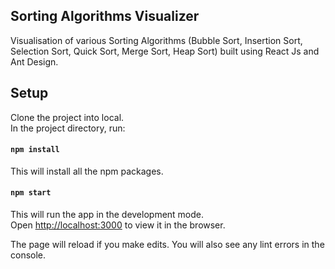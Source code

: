 ## Sorting Algorithms Visualizer
Visualisation of various Sorting Algorithms (Bubble Sort, Insertion Sort, Selection Sort, Quick Sort, Merge Sort, Heap Sort) built using React Js and Ant Design. 

## Setup
Clone the project into local. <br />
In the project directory, run:

#### `npm install`
This will install all the npm packages.

#### `npm start`
This will run the app in the development mode.<br />
Open [http://localhost:3000](http://localhost:3000) to view it in the browser.

The page will reload if you make edits.
You will also see any lint errors in the console.
